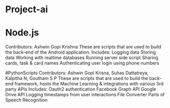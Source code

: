 # Project-ai


# Node.js
Contributors: Ashwin Gopi Krishna
These are scripts that are used to build the back-end of the Android application. 
Includes: 
Logging data 
Storing data 
Working with realtime databases
Running server side script
Sharing cards, task & card names
Authenticating user login using phone numbers


#PythonScripts
Contributors: Ashwin Gopi Krisna, Suhas Dattatreya, Kalpitha N, Goutham S P
These are scripts that are used to build the back-end framework, hosts the Machine Learning & integrations with various 3rd party APIs
Includes:
Oauth2 authentication
Facebook Graph API
Google Drive API
Logging timestamps from user interactions
File Converter
Parts of Speech Recognition
